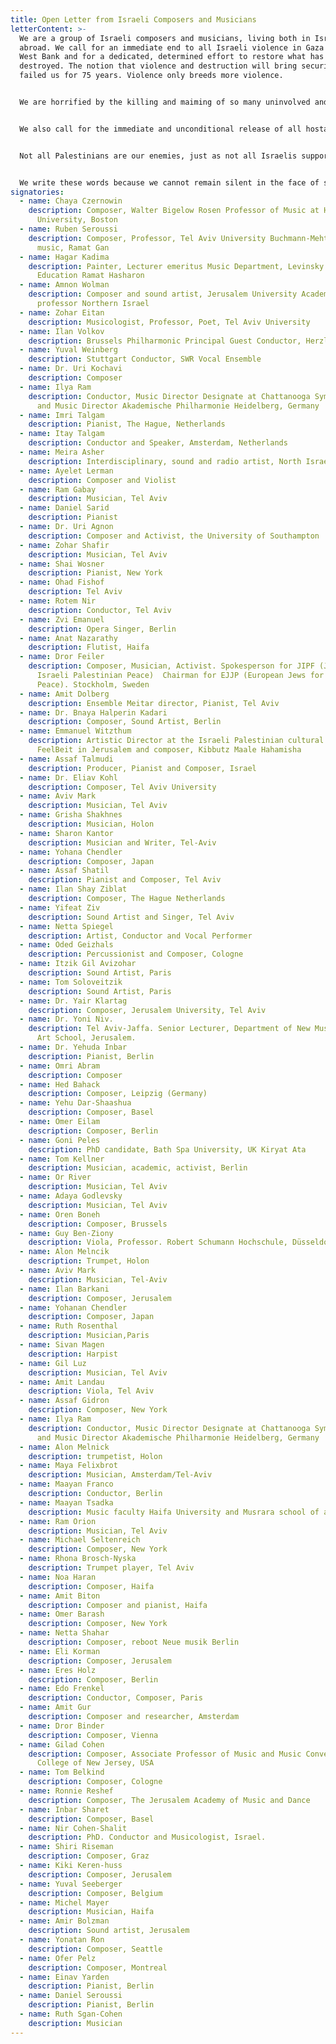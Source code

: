```yaml
---
title: Open Letter from Israeli Composers and Musicians
letterContent: >-
  We are a group of Israeli composers and musicians, living both in Israel and
  abroad. We call for an immediate end to all Israeli violence in Gaza and the
  West Bank and for a dedicated, determined effort to restore what has been
  destroyed. The notion that violence and destruction will bring security has
  failed us for 75 years. Violence only breeds more violence.


  We are horrified by the killing and maiming of so many uninvolved and so many children, who bear no blame and whose suffering should shake us all to our core. No security justification can excuse the loss of innocent lives. We must not lose our humanity or our capacity for empathy.


  We also call for the immediate and unconditional release of all hostages and all unjustified administrative detentions. The suffering of the kidnapped and detained and their families must not be ignored—human life and dignity must be upheld above all.


  Not all Palestinians are our enemies, just as not all Israelis support violence. We refuse to fall into hatred and dehumanization. We urge a complete and permanent end to killing and destruction and a resolute commitment to building a future founded on justice, peace, and true neighborly relations.


  We write these words because we cannot remain silent in the face of such suffering and destruction. As artists, as human beings, and as people who are able to envision an alternative route, we feel an internal, moral obligation to speak out. We insist that another path is possible. By voicing this position, we hope to contribute to the growing chorus of those demanding a change in approach, a change in direction, toward a future of coexistence.
signatories:
  - name: Chaya Czernowin
    description: Composer, Walter Bigelow Rosen Professor of Music at Harvard
      University, Boston
  - name: Ruben Seroussi
    description: Composer, Professor, Tel Aviv University Buchmann-Mehta School of
      music, Ramat Gan
  - name: Hagar Kadima
    description: Painter, Lecturer emeritus Music Department, Levinsky College of
      Education Ramat Hasharon
  - name: Amnon Wolman
    description: Composer and sound artist, Jerusalem University Academy of music
      professor Northern Israel
  - name: Zohar Eitan
    description: Musicologist, Professor, Poet, Tel Aviv University
  - name: Ilan Volkov
    description: Brussels Philharmonic Principal Guest Conductor, Herzliya
  - name: Yuval Weinberg
    description: Stuttgart Conductor, SWR Vocal Ensemble
  - name: Dr. Uri Kochavi
    description: Composer
  - name: Ilya Ram
    description: Conductor, Music Director Designate at Chattanooga Symphony & Opera
      and Music Director Akademische Philharmonie Heidelberg, Germany
  - name: Imri Talgam
    description: Pianist, The Hague, Netherlands
  - name: Itay Talgam
    description: Conductor and Speaker, Amsterdam, Netherlands
  - name: Meira Asher
    description: Interdisciplinary, sound and radio artist, North Israel
  - name: Ayelet Lerman
    description: Composer and Violist
  - name: Ram Gabay
    description: Musician, Tel Aviv
  - name: Daniel Sarid
    description: Pianist
  - name: Dr. Uri Agnon
    description: Composer and Activist, the University of Southampton
  - name: Zohar Shafir
    description: Musician, Tel Aviv
  - name: Shai Wosner
    description: Pianist, New York
  - name: Ohad Fishof
    description: Tel Aviv
  - name: Rotem Nir
    description: Conductor, Tel Aviv
  - name: Zvi Emanuel
    description: Opera Singer, Berlin
  - name: Anat Nazarathy
    description: Flutist, Haifa
  - name: Dror Feiler
    description: Composer, Musician, Activist. Spokesperson for JIPF (Jews for
      Israeli Palestinian Peace)  Chairman for EJJP (European Jews for a Just
      Peace). Stockholm, Sweden
  - name: Amit Dolberg
    description: Ensemble Meitar director, Pianist, Tel Aviv
  - name: Dr. Bnaya Halperin Kadari
    description: Composer, Sound Artist, Berlin
  - name: Emmanuel Witzthum
    description: Artistic Director at the Israeli Palestinian cultural house
      FeelBeit in Jerusalem and composer, Kibbutz Maale Hahamisha
  - name: Assaf Talmudi
    description: Producer, Pianist and Composer, Israel
  - name: Dr. Eliav Kohl
    description: Composer, Tel Aviv University
  - name: Aviv Mark
    description: Musician, Tel Aviv
  - name: Grisha Shakhnes
    description: Musician, Holon
  - name: Sharon Kantor
    description: Musician and Writer, Tel-Aviv
  - name: Yohana Chendler
    description: Composer, Japan
  - name: Assaf Shatil
    description: Pianist and Composer, Tel Aviv
  - name: Ilan Shay Ziblat
    description: Composer, The Hague Netherlands
  - name: Yifeat Ziv
    description: Sound Artist and Singer, Tel Aviv
  - name: Netta Spiegel
    description: Artist, Conductor and Vocal Performer
  - name: Oded Geizhals
    description: Percussionist and Composer, Cologne
  - name: Itzik Gil Avizohar
    description: Sound Artist, Paris
  - name: Tom Soloveitzik
    description: Sound Artist, Paris
  - name: Dr. Yair Klartag
    description: Composer, Jerusalem University, Tel Aviv
  - name: Dr. Yoni Niv.
    description: Tel Aviv-Jaffa. Senior Lecturer, Department of New Music. Musrara
      Art School, Jerusalem.
  - name: Dr. Yehuda Inbar
    description: Pianist, Berlin
  - name: Omri Abram
    description: Composer
  - name: Hed Bahack
    description: Composer, Leipzig (Germany)
  - name: Yehu Dar-Shaashua
    description: Composer, Basel
  - name: Omer Eilam
    description: Composer, Berlin
  - name: Goni Peles
    description: PhD candidate, Bath Spa University, UK Kiryat Ata
  - name: Tom Kellner
    description: Musician, academic, activist, Berlin
  - name: Or River
    description: Musician, Tel Aviv
  - name: Adaya Godlevsky
    description: Musician, Tel Aviv
  - name: Oren Boneh
    description: Composer, Brussels
  - name: Guy Ben-Ziony
    description: Viola, Professor. Robert Schumann Hochschule, Düsseldorf
  - name: Alon Melncik
    description: Trumpet, Holon
  - name: Aviv Mark
    description: Musician, Tel-Aviv
  - name: Ilan Barkani
    description: Composer, Jerusalem
  - name: Yohanan Chendler
    description: Composer, Japan
  - name: Ruth Rosenthal
    description: Musician,Paris
  - name: Sivan Magen
    description: Harpist
  - name: Gil Luz
    description: Musician, Tel Aviv
  - name: Amit Landau
    description: Viola, Tel Aviv
  - name: Assaf Gidron
    description: Composer, New York
  - name: Ilya Ram
    description: Conductor, Music Director Designate at Chattanooga Symphony & Opera
      and Music Director Akademische Philharmonie Heidelberg, Germany
  - name: Alon Melnick
    description: trumpetist, Holon
  - name: Maya Felixbrot
    description: Musician, Amsterdam/Tel-Aviv
  - name: Maayan Franco
    description: Conductor, Berlin
  - name: Maayan Tsadka
    description: Music faculty Haifa University and Musrara school of art and society, Haifa
  - name: Ram Orion
    description: Musician, Tel Aviv
  - name: Michael Seltenreich
    description: Composer, New York
  - name: Rhona Brosch-Nyska
    description: Trumpet player, Tel Aviv
  - name: Noa Haran
    description: Composer, Haifa
  - name: Amit Biton
    description: Composer and pianist, Haifa
  - name: Omer Barash
    description: Composer, New York
  - name: Netta Shahar
    description: Composer, reboot Neue musik Berlin
  - name: Eli Korman
    description: Composer, Jerusalem
  - name: Eres Holz
    description: Composer, Berlin
  - name: Edo Frenkel
    description: Conductor, Composer, Paris
  - name: Amit Gur
    description: Composer and researcher, Amsterdam
  - name: Dror Binder
    description: Composer, Vienna
  - name: Gilad Cohen
    description: Composer, Associate Professor of Music and Music Convener, Ramapo
      College of New Jersey, USA
  - name: Tom Belkind
    description: Composer, Cologne
  - name: Ronnie Reshef
    description: Composer, The Jerusalem Academy of Music and Dance
  - name: Inbar Sharet
    description: Composer, Basel
  - name: Nir Cohen-Shalit
    description: PhD. Conductor and Musicologist, Israel.
  - name: Shiri Riseman
    description: Composer, Graz
  - name: Kiki Keren-huss
    description: Composer, Jerusalem
  - name: Yuval Seeberger
    description: Composer, Belgium
  - name: Michel Mayer
    description: Musician, Haifa
  - name: Amir Bolzman
    description: Sound artist, Jerusalem
  - name: Yonatan Ron
    description: Composer, Seattle
  - name: Ofer Pelz
    description: Composer, Montreal
  - name: Einav Yarden
    description: Pianist, Berlin
  - name: Daniel Seroussi
    description: Pianist, Berlin
  - name: Ruth Sgan-Cohen
    description: Musician
---
```

